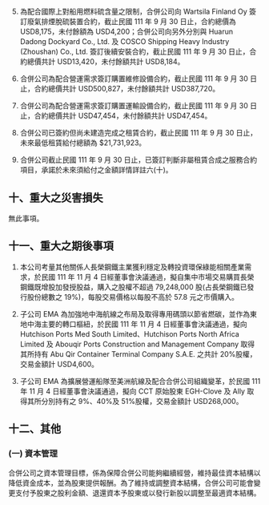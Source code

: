 # 

5. 為配合國際上對船用燃料硫含量之限制，合併公司向 Wartsila Finland Oy 簽訂廢氣排煙脫硫裝置合約，截止民國 111 年 9 月 30 日止，合約總價為 USD8,175，未付餘額為 USD4,200；合併公司向另外分別與 Huarun Dadong Dockyard Co., Ltd. 及 COSCO Shipping Heavy Industry (Zhoushan) Co., Ltd. 簽訂後續安裝合約，截止民國 111 年 9 月 30 日止，合約總價共計 USD13,420，未付餘額共計 USD8,184。

6. 合併公司為配合營運需求簽訂購置維修設備合約，截止民國 111 年 9 月 30 日止，合約總價共計 USD500,827，未付餘額共計 USD387,720。

7. 合併公司為配合營運需求簽訂購置運輸設備合約，截止民國 111 年 9 月 30 日止，合約總價共計 USD47,454，未付餘額共計 USD47,454。

8. 合併公司已簽約但尚未建造完成之租賃合約，截止民國 111 年 9 月 30 日止，未來最低租賃給付總額為 $21,731,923。

9. 合併公司截止民國 111 年 9 月 30 日止，已簽訂判斷非屬租賃合成之服務合約項目，承諾於未來須給付之金額詳情詳註六(十)。

## 十、重大之災害損失

無此事項。

## 十一、重大之期後事項

1. 本公司考量其他關係人長榮鋼鐵主業獲利穩定及轉投資環保綠能相關產業需求，於民國 111 年 11 月 4 日經董事會決議通過，擬自集中市場交易購買長榮鋼鐵既增股加發授股益，購入之股權不超過 79,248,000 股(占長榮鋼鐵已發行股份總數之 19%)，每股交易價格以每股不高於 57.8 元之市價購入。

2. 子公司 EMA 為加強地中海航線之布局及取得專用碼頭以節省燃碳，並作為東地中海主要的轉口樞紐，於民國 111 年 11 月 4 日經董事會決議通過，擬向 Hutchison Ports Med South Limited、Hutchison Ports North Africa Limited 及 Abouqir Ports Construction and Management Company 取得其所持有 Abu Qir Container Terminal Company S.A.E. 之共計 20%股權，交易金額計 USD4,600。

3. 子公司 EMA 為擴展營運船隊至美洲航線及配合合併公司組織變革，於民國 111 年 11 月 4 日經董事會決議通過，擬向 CCT 原始股東 EGH-Clove 及 Ally 取得其所分別持有之 9%、40%及 51%股權，交易金額計 USD268,000。

## 十二、其他

### (一) 資本管理

合併公司之資本管理目標，係為保障合併公司能夠繼續經營，維持最佳資本結構以降低資金成本，並為股東提供報酬。為了維持或調整資本結構，合併公司可能會變更支付予股東之股利金額、退還資本予股東或以發行新股以調整至最適資本結構。